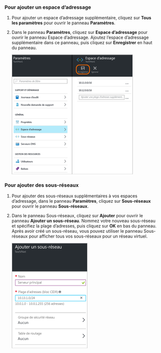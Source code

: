 ### Pour ajouter un espace d’adressage

1. Pour ajouter un espace d’adressage supplémentaire, cliquez sur **Tous les paramètres** pour ouvrir le panneau **Paramètres**. 

2. Dans le panneau **Paramètres**, cliquez sur **Espace d’adressage** pour ouvrir le panneau Espace d’adressage. Ajoutez l’espace d’adressage supplémentaire dans ce panneau, puis cliquez sur **Enregistrer** en haut du panneau.

	![Ajouter un espace d’adressage](./media/vpn-gateway-additional-address-space-include/address400.png)

### Pour ajouter des sous-réseaux 

1. Pour ajouter des sous-réseaux supplémentaires à vos espaces d’adressage, dans le panneau **Paramètres**, cliquez sur **Sous-réseaux** pour ouvrir le panneau **Sous-réseaux**. 

2. Dans le panneau Sous-réseaux, cliquez sur **Ajouter** pour ouvrir le panneau **Ajouter un sous-réseau**. Nommez votre nouveau sous-réseau et spécifiez la plage d’adresses, puis cliquez sur **OK** en bas du panneau. Après avoir créé un sous-réseau, vous pouvez utiliser le panneau Sous-réseaux pour afficher tous vos sous-réseaux pour un réseau virtuel.


	![Paramètres de sous-réseau](./media/vpn-gateway-additional-address-space-include/addsubnet250.png)

<!-------HONumber=AcomDC_0406_2016-->